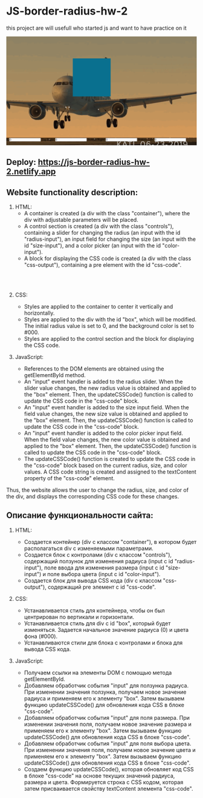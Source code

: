 # JS-border-radius-hw-2
this project are will usefull who started js and want to have practice on it 

![Image alt](https://github.com/AndyMagwayer/JS-border-radius-hw-2/blob/main/Screenshot%202023-09-09%20161934.png)

## Deploy: https://js-border-radius-hw-2.netlify.app

## Website functionality description:

1. HTML:
   - A container is created (a div with the class "container"), where the div with adjustable parameters will be placed.
   - A control section is created (a div with the class "controls"), containing a slider for changing the radius (an input with the id "radius-input"), an input field for changing the size (an input with the id "size-input"), and a color picker (an input with the id "color-input").
   - A block for displaying the CSS code is created (a div with the class "css-output"), containing a pre element with the id "css-code".

<br>
<br>

2. CSS:
   - Styles are applied to the container to center it vertically and horizontally.
   - Styles are applied to the div with the id "box", which will be modified. The initial radius value is set to 0, and the background color is set to #000.
   - Styles are applied to the control section and the block for displaying the CSS code.

3. JavaScript:
   - References to the DOM elements are obtained using the getElementById method.
   - An "input" event handler is added to the radius slider. When the slider value changes, the new radius value is obtained and applied to the "box" element. Then, the updateCSSCode() function is called to update the CSS code in the "css-code" block.
   - An "input" event handler is added to the size input field. When the field value changes, the new size value is obtained and applied to the "box" element. Then, the updateCSSCode() function is called to update the CSS code in the "css-code" block.
   - An "input" event handler is added to the color picker input field. When the field value changes, the new color value is obtained and applied to the "box" element. Then, the updateCSSCode() function is called to update the CSS code in the "css-code" block.
   - The updateCSSCode() function is created to update the CSS code in the "css-code" block based on the current radius, size, and color values. A CSS code string is created and assigned to the textContent property of the "css-code" element.

Thus, the website allows the user to change the radius, size, and color of the div, and displays the corresponding CSS code for these changes.

## Описание функциональности сайта: 
1. HTML:
   - Создается контейнер (div с классом "container"), в котором будет располагаться div с изменяемыми параметрами.
   - Создается блок с контролами (div с классом "controls"), содержащий ползунок для изменения радиуса (input с id "radius-input"), поле ввода для изменения размера (input с id "size-input") и поле выбора цвета (input с id "color-input").
   - Создается блок для вывода CSS кода (div с классом "css-output"), содержащий pre элемент с id "css-code".

2. CSS:
   - Устанавливается стиль для контейнера, чтобы он был центрирован по вертикали и горизонтали.
   - Устанавливается стиль для div с id "box", который будет изменяться. Задается начальное значение радиуса (0) и цвета фона (#000).
   - Устанавливаются стили для блока с контролами и блока для вывода CSS кода.

3. JavaScript:
   - Получаем ссылки на элементы DOM с помощью метода getElementById.
   - Добавляем обработчик события "input" для ползунка радиуса. При изменении значения ползунка, получаем новое значение радиуса и применяем его к элементу "box". Затем вызываем функцию updateCSSCode() для обновления кода CSS в блоке "css-code".
   - Добавляем обработчик события "input" для поля размера. При изменении значения поля, получаем новое значение размера и применяем его к элементу "box". Затем вызываем функцию updateCSSCode() для обновления кода CSS в блоке "css-code".
   - Добавляем обработчик события "input" для поля выбора цвета. При изменении значения поля, получаем новое значение цвета и применяем его к элементу "box". Затем вызываем функцию updateCSSCode() для обновления кода CSS в блоке "css-code".
   - Создаем функцию updateCSSCode(), которая обновляет код CSS в блоке "css-code" на основе текущих значений радиуса, размера и цвета. Формируется строка с CSS кодом, которая затем присваивается свойству textContent элемента "css-code".


